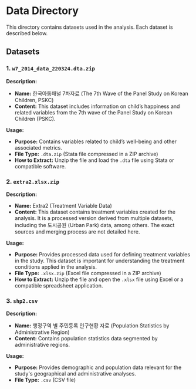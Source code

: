 # Data Directory

This directory contains datasets used in the analysis. Each dataset is described below.

## Datasets

### 1. `w7_2014_data_220324.dta.zip`
**Description:**
- **Name:** 한국아동패널 7차자료 (The 7th Wave of the Panel Study on Korean Children, PSKC)
- **Content:** This dataset includes information on child’s happiness and related variables from the 7th wave of the Panel Study on Korean Children (PSKC).

**Usage:**
- **Purpose:** Contains variables related to child’s well-being and other associated metrics.
- **File Type:** `.dta.zip` (Stata file compressed in a ZIP archive)
- **How to Extract:** Unzip the file and load the `.dta` file using Stata or compatible software.

### 2. `extra2.xlsx.zip`
**Description:**
- **Name:** Extra2 (Treatment Variable Data)
- **Content:** This dataset contains treatment variables created for the analysis. It is a processed version derived from multiple datasets, including the 도시공원 (Urban Park) data, among others. The exact sources and merging process are not detailed here.

**Usage:**
- **Purpose:** Provides processed data used for defining treatment variables in the study. This dataset is important for understanding the treatment conditions applied in the analysis.
- **File Type:** `.xlsx.zip` (Excel file compressed in a ZIP archive)
- **How to Extract:** Unzip the file and open the `.xlsx` file using Excel or a compatible spreadsheet application.

### 3. `shp2.csv`
**Description:**
- **Name:** 행정구역 별 주민등록 인구현황 자료 (Population Statistics by Administrative Region)
- **Content:** Contains population statistics data segmented by administrative regions.

**Usage:**
- **Purpose:** Provides demographic and population data relevant for the study's geographical and administrative analyses.
- **File Type:** `.csv` (CSV file)
